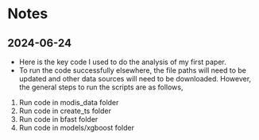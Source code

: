 # Notes

## 2024-06-24

- Here is the key code I used to do the analysis of my first paper.  
- To run the code successfully elsewhere, the file paths will need to be updated and other data sources will need to be downloaded. However, the general steps to run the scripts are as follows,

1. Run code in modis_data folder
2. Run code in create_ts folder
3. Run code in bfast folder
4. Run code in models/xgboost folder






